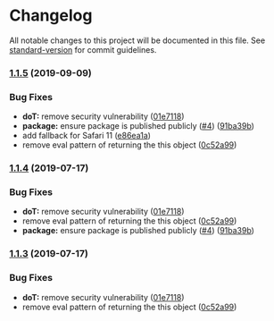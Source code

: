 # Changelog

All notable changes to this project will be documented in this file. See [standard-version](https://github.com/conventional-changelog/standard-version) for commit guidelines.

### [1.1.5](https://github.com/dequelabs/doT/compare/v1.1.2...v1.1.5) (2019-09-09)


### Bug Fixes

* **doT:** remove security vulnerability ([01e7118](https://github.com/dequelabs/doT/commit/01e7118))
* **package:** ensure package is published publicly ([#4](https://github.com/dequelabs/doT/issues/4)) ([91ba39b](https://github.com/dequelabs/doT/commit/91ba39b))
* add fallback for Safari 11 ([e86ea1a](https://github.com/dequelabs/doT/commit/e86ea1a))
* remove eval pattern of returning the this object ([0c52a99](https://github.com/dequelabs/doT/commit/0c52a99))



### [1.1.4](https://github.com/dequelabs/doT/compare/v1.1.2...v1.1.4) (2019-07-17)


### Bug Fixes

* **doT:** remove security vulnerability ([01e7118](https://github.com/dequelabs/doT/commit/01e7118))
* remove eval pattern of returning the this object ([0c52a99](https://github.com/dequelabs/doT/commit/0c52a99))
* **package:** ensure package is published publicly ([#4](https://github.com/dequelabs/doT/issues/4)) ([91ba39b](https://github.com/dequelabs/doT/commit/91ba39b))



### [1.1.3](https://github.com/dequelabs/doT/compare/v1.1.2...v1.1.3) (2019-07-17)


### Bug Fixes

* **doT:** remove security vulnerability ([01e7118](https://github.com/dequelabs/doT/commit/01e7118))
* remove eval pattern of returning the this object ([0c52a99](https://github.com/dequelabs/doT/commit/0c52a99))
